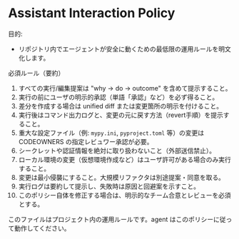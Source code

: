 # Assistant Interaction Policy

目的:
- リポジトリ内でエージェントが安全に動くための最低限の運用ルールを明文化します。

必須ルール（要約）
1. すべての実行/編集提案は "why → do → outcome" を含めて提示すること。
2. 実行の前にユーザの明示的承認（単語「承認」など）を必ず得ること。
3. 差分を作成する場合は unified diff または変更箇所の明示を付けること。
4. 実行後はコマンド出力ログと、変更の元に戻す方法（revert手順）を提示すること。
5. 重大な設定ファイル（例: `mypy.ini`, `pyproject.toml` 等）の変更は CODEOWNERS の指定レビュワー承認が必要。
6. シークレットや認証情報を絶対に取り扱わないこと（外部送信禁止）。
7. ローカル環境の変更（仮想環境作成など）はユーザ許可がある場合のみ実行すること。
8. 変更は最小侵襲にすること。大規模リファクタは別途提案・同意を取る。
9. 実行ログは要約して提示し、失敗時は原因と回避案を示すこと。
10. このポリシー自体を修正する場合は、明示的なチーム合意とレビューを必須とする。

このファイルはプロジェクト内の運用ルールです。agent はこのポリシーに従って動作してください。
